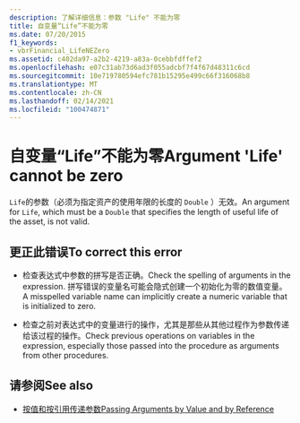 ```yaml
---
description: 了解详细信息：参数 "Life" 不能为零
title: 自变量“Life”不能为零
ms.date: 07/20/2015
f1_keywords:
- vbrFinancial_LifeNEZero
ms.assetid: c402da97-a2b2-4219-a83a-0cebbfdffef2
ms.openlocfilehash: e07c31ab73d6ad3f055adcbf7f4f67d48311c6cd
ms.sourcegitcommit: 10e719780594efc781b15295e499c66f316068b8
ms.translationtype: MT
ms.contentlocale: zh-CN
ms.lasthandoff: 02/14/2021
ms.locfileid: "100474871"
---
```

# <a name="argument-life-cannot-be-zero"></a><span data-ttu-id="6eafc-103">自变量“Life”不能为零</span><span class="sxs-lookup"><span data-stu-id="6eafc-103">Argument 'Life' cannot be zero</span></span>

<span data-ttu-id="6eafc-104">`Life`的参数（必须为指定资产的使用年限的长度的 `Double` ）无效。</span><span class="sxs-lookup"><span data-stu-id="6eafc-104">An argument for `Life`, which must be a `Double` that specifies the length of useful life of the asset, is not valid.</span></span>  
  
## <a name="to-correct-this-error"></a><span data-ttu-id="6eafc-105">更正此错误</span><span class="sxs-lookup"><span data-stu-id="6eafc-105">To correct this error</span></span>  
  
- <span data-ttu-id="6eafc-106">检查表达式中参数的拼写是否正确。</span><span class="sxs-lookup"><span data-stu-id="6eafc-106">Check the spelling of arguments in the expression.</span></span> <span data-ttu-id="6eafc-107">拼写错误的变量名可能会隐式创建一个初始化为零的数值变量。</span><span class="sxs-lookup"><span data-stu-id="6eafc-107">A misspelled variable name can implicitly create a numeric variable that is initialized to zero.</span></span>  
  
- <span data-ttu-id="6eafc-108">检查之前对表达式中的变量进行的操作，尤其是那些从其他过程作为参数传递给该过程的操作。</span><span class="sxs-lookup"><span data-stu-id="6eafc-108">Check previous operations on variables in the expression, especially those passed into the procedure as arguments from other procedures.</span></span>  
  
## <a name="see-also"></a><span data-ttu-id="6eafc-109">请参阅</span><span class="sxs-lookup"><span data-stu-id="6eafc-109">See also</span></span>

- [<span data-ttu-id="6eafc-110">按值和按引用传递参数</span><span class="sxs-lookup"><span data-stu-id="6eafc-110">Passing Arguments by Value and by Reference</span></span>](../programming-guide/language-features/procedures/passing-arguments-by-value-and-by-reference.md)
